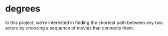 # degrees
In this project, we’re interested in finding the shortest path between any two actors by choosing a sequence of movies that connects them.
